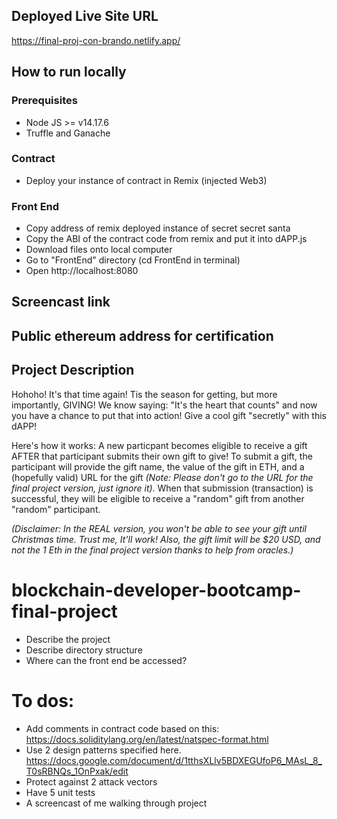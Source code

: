 ## Deployed Live Site URL
https://final-proj-con-brando.netlify.app/

## How to run locally
### Prerequisites
* Node JS >= v14.17.6
* Truffle and Ganache
### Contract
* Deploy your instance of contract in Remix (injected Web3)
### Front End
* Copy address of remix deployed instance of secret secret santa
* Copy the ABI of the contract code from remix and put it into dAPP.js
* Download files onto local computer
* Go to "FrontEnd" directory (cd FrontEnd in terminal)
* Open http://localhost:8080

## Screencast link

## Public ethereum address for certification

## Project Description
Hohoho! It's that time again! Tis the season for getting, but more importantly, GIVING! We know saying: "It's the heart that counts" and now you have a chance to put that into action! Give a cool gift "secretly" with this dAPP!

Here's how it works: A new particpant becomes eligible to receive a gift AFTER that participant submits their own gift to give! To submit a gift, the participant will provide the gift name, the value of the gift in ETH, and a (hopefully valid) URL for the gift _(Note: Please don't go to the URL for the final project version, just ignore it)_. When that submission (transaction) is successful, they will be eligible to receive a "random" gift from another "random" participant.

*(Disclaimer: In the REAL version, you won't be able to see your gift until Christmas time. Trust me, It'll work! Also, the gift limit will be $20 USD, and not the 1 Eth in the final project version thanks to help from oracles.)*

# blockchain-developer-bootcamp-final-project

* Describe the project
* Describe directory structure
* Where can the front end be accessed?


# To dos:
* Add comments in contract code based on this: https://docs.soliditylang.org/en/latest/natspec-format.html
* Use 2 design patterns specified here. https://docs.google.com/document/d/1tthsXLlv5BDXEGUfoP6_MAsL_8_T0sRBNQs_1OnPxak/edit
* Protect against 2 attack vectors
* Have 5 unit tests
* A screencast of me walking through project
